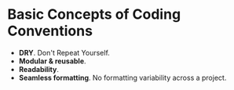 # Basic Concepts of Coding Conventions

- __DRY__. Don't Repeat Yourself.
- __Modular & reusable__.
- __Readability__.
- __Seamless formatting__. No formatting variability across a project.